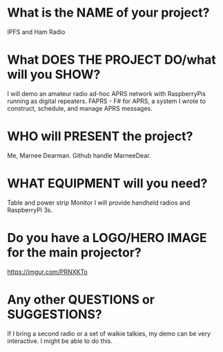 # What is the NAME of your project?
IPFS and Ham Radio

# What DOES THE PROJECT DO/what will you SHOW?
I will demo an amateur radio ad-hoc APRS network with RaspberryPis running as digital repeaters. 
FAPRS - F# for APRS, a system I wrote to construct, schedule, and manage APRS messages.

# WHO will PRESENT the project?
Me, Marnee Dearman. Github handle MarneeDear.

# WHAT EQUIPMENT will you need?
Table and power strip
Monitor 
I will provide handheld radios and RaspberryPi 3s.

# Do you have a LOGO/HERO IMAGE for the main projector?
https://imgur.com/PRNXKTo

# Any other QUESTIONS or SUGGESTIONS?
If I bring a second radio or a set of walkie talkies, my demo can be very interactive. I might be able to do this.
